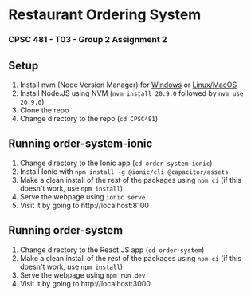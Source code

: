 # Restaurant Ordering System
### CPSC 481 - T03 - Group 2 Assignment 2

## Setup

1. Install nvm (Node Version Manager) for [Windows](https://github.com/coreybutler/nvm-windows) or [Linux/MacOS](https://github.com/nvm-sh/nvm)
2. Install Node.JS using NVM (`nvm install 20.9.0` followed by `nvm use 20.9.0`)
3. Clone the repo
4. Change directory to the repo (`cd CPSC481`)

## Running order-system-ionic

1. Change directory to the Ionic app (`cd order-system-ionic`)
2. Install Ionic with `npm install -g @ionic/cli @capacitor/assets`
3. Make a clean install of the rest of the packages using `npm ci` (if this doesn't work, use `npm install`)
4. Serve the webpage using `ionic serve`
5. Visit it by going to http://localhost:8100

## Running order-system

1. Change directory to the React.JS app (`cd order-system`)
2. Make a clean install of the rest of the packages using `npm ci` (if this doesn't work, use `npm install`)
3. Serve the webpage using `npm run dev`
4. Visit it by going to http://localhost:3000